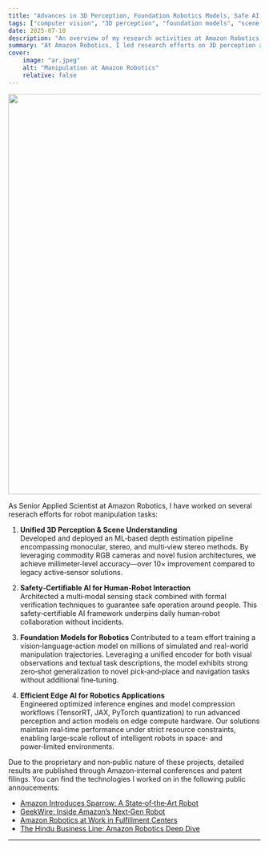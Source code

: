 ```yaml
---
title: "Advances in 3D Perception, Foundation Robotics Models, Safe AI, and Efficient Edge AI"
tags: ["computer vision", "3D perception", "foundation models", "scene understanding", "human-robot interaction", "edge computing", "robotics", "AI safety"]
date: 2025-07-10
description: "An overview of my research activities at Amazon Robotics, focusing on unified 3D perception methods, foundation robotics models, safety‑certifiable AI for human‑robot interaction, and efficient edge AI solutions."
summary: "At Amazon Robotics, I led research efforts on 3D perception and scene understanding AI for robotic workcells; designed safety‑certifiable AI stacks for guaranteed safe human‑robot collaboration; engineered highly efficient AI inference frameworks to run advanced models on edge devices; and contributed to the development of large robotic foundation models that can reason about a wide range of working condition, tasks, and embodiments."
cover:
    image: "ar.jpeg"
    alt: "Manipulation at Amazon Robotics"
    relative: false
---
```


<img src="/ar.jpeg" width="800">


As Senior Applied Scientist at Amazon Robotics, I have worked on several reserach efforts for robot manipulation tasks:

1. **Unified 3D Perception & Scene Understanding**  
   Developed and deployed an ML‑based depth estimation pipeline encompassing monocular, stereo, and multi‑view stereo methods. By leveraging commodity RGB cameras and novel fusion architectures, we achieve millimeter‑level accuracy—over 10× improvement compared to legacy active‑sensor solutions.

2. **Safety‑Certifiable AI for Human‑Robot Interaction**  
   Architected a multi‑modal sensing stack combined with formal verification techniques to guarantee safe operation around people. This safety‑certifiable AI framework underpins daily human‑robot collaboration without incidents.

3. **Foundation Models for Robotics**
    Contributed to a team effort training a vision‑language‑action model on millions of simulated and real-world manipulation trajectories. Leveraging a unified encoder for both visual observations and textual task descriptions, the model exhibits strong zero‑shot generalization to novel pick‑and‑place and navigation tasks without additional fine‑tuning.

4. **Efficient Edge AI for Robotics Applications**  
   Engineered optimized inference engines and model compression workflows (TensorRT, JAX, PyTorch quantization) to run advanced perception and action models on edge compute hardware. Our solutions maintain real‑time performance under strict resource constraints, enabling large‑scale rollout of intelligent robots in space‑ and power‑limited environments.

Due to the proprietary and non‑public nature of these projects, detailed results are published through Amazon‑internal conferences and patent filings. You can find the technologies I worked on in the following public annoucements:

+ [Amazon Introduces Sparrow: A State‑of‑the‑Art Robot](/news/operations/amazon‑introduces‑sparrow‑a‑state‑of‑the‑art‑robot‑that‑handles‑millions‑of‑diverse‑products)  
+ [GeekWire: Inside Amazon’s Next‑Gen Robot](https://www.youtube.com/watch?v=sBxKiz5I11o&ab_channel=GeekWire)  
+ [Amazon Robotics at Work in Fulfillment Centers](/news/operations/amazon‑robotics‑robots‑fulfillment‑center)  
+ [The Hindu Business Line: Amazon Robotics Deep Dive](https://www.youtube.com/watch?v=L8a-jt3Kcus&ab_channel=TheHindubusinessline)

---

